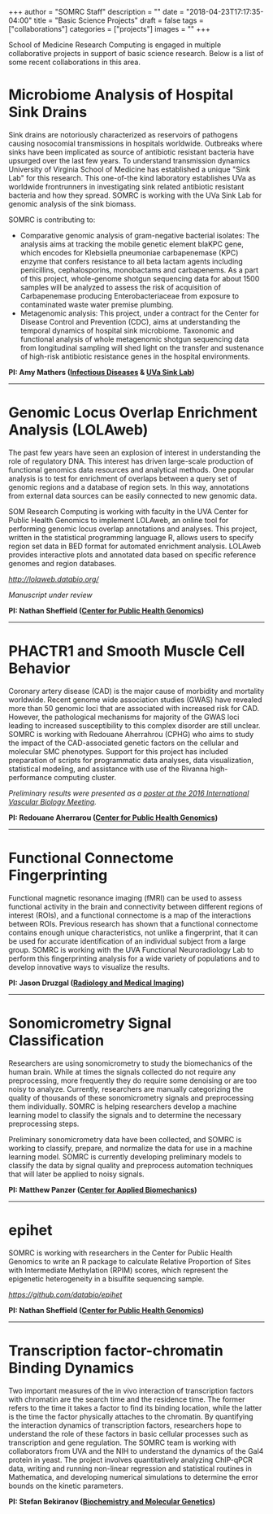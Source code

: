 +++
author = "SOMRC Staff"
description = ""
date = "2018-04-23T17:17:35-04:00"
title = "Basic Science Projects"
draft = false
tags = ["collaborations"]
categories = ["projects"]
images = ""
+++

<div class="bd-callout bd-callout-warning">
<p class=lead>School of Medicine Research Computing is engaged in multiple collaborative projects in support of basic science research. Below is a list of some recent collaborations in this area.</p>
</div>



# Microbiome Analysis of Hospital Sink Drains

Sink drains are notoriously characterized as reservoirs of pathogens causing nosocomial transmissions in hospitals worldwide. Outbreaks where sinks have been implicated as source of antibiotic resistant bacteria have upsurged over the last few years. To understand transmission dynamics University of Virginia School of Medicine has established a unique "Sink Lab" for this research. This one-of-the kind laboratory establishes UVa as worldwide frontrunners in investigating sink related antibiotic resistant bacteria and how they spread. SOMRC is working with the UVa Sink Lab for genomic analysis of the sink biomass. 

SOMRC is contributing to:

- Comparative genomic analysis of gram-negative bacterial isolates:
    The analysis aims at tracking the mobile genetic element blaKPC gene, which encodes for Klebsiella pneumoniae carbapenemase (KPC) enzyme that confers resistance to all beta lactam agents including penicillins, cephalosporins, monobactams and carbapenems. As a part of this project, whole-genome shotgun sequencing data for about 1500 samples will be analyzed to assess the risk of acquisition of Carbapenemase producing Enterobacteriaceae from exposure to contaminated waste water premise plumbing.   
- Metagenomic analysis: 
    This project, under a contract for the Center for Disease Control and Prevention (CDC), aims at understanding the temporal dynamics of hospital sink microbiome. Taxonomic and functional analysis of whole metagenomic shotgun sequencing data from longitudinal sampling will shed light on the transfer and sustenance of high-risk antibiotic resistance genes in the hospital environments.

**PI: Amy Mathers ([Infectious Diseases](https://med.virginia.edu/infectious-diseases/) & [UVa Sink Lab](http://uvasinklab.org/))**

- - - 

# Genomic Locus Overlap Enrichment Analysis (LOLAweb)

The past few years have seen an explosion of interest in understanding the role of regulatory DNA. This interest has driven large-scale production of functional genomics data resources and analytical methods. One popular analysis is to test for enrichment of overlaps between a query set of genomic regions and a database of region sets. In this way, annotations from external data sources can be easily connected to new genomic data.

SOM Research Computing is working with faculty in the UVA Center for Public Health Genomics to implement LOLAweb, an online tool for performing genomic locus overlap annotations and analyses. This project, written in the statistical programming language R, allows users to specify region set data in BED format for automated enrichment analysis. LOLAweb provides interactive plots and annotated data based on specific reference genomes and region databases. 

*<http://lolaweb.databio.org/>*

*Manuscript under review*

**PI: Nathan Sheffield ([Center for Public Health Genomics](https://med.virginia.edu/cphg/))**

- - -

# PHACTR1 and Smooth Muscle Cell Behavior

Coronary artery disease (CAD) is the major cause of morbidity and mortality worldwide. Recent genome wide association studies (GWAS) have revealed more than 50 genomic loci that are associated with increased risk for CAD. However, the pathological mechanisms for majority of the GWAS loci leading to increased susceptibility to this complex disorder are still unclear. SOMRC is working with Redouane Aherrahrou (CPHG) who aims to study the impact of the CAD-associated genetic factors on the cellular and molecular SMC phenotypes. Support for this project has included preparation of scripts for programmatic data analyses, data visualization, statistical modeling, and assistance with use of the Rivanna high-performance computing cluster.

*Preliminary results were presented as a [poster at the 2016 International Vascular Biology Meeting](http://www.navbo.org/events/2-uncategorised/400-international-vascular-biology-meeting-2016).*

**PI: Redouane Aherrarou ([Center for Public Health Genomics](https://med.virginia.edu/cphg/))**

- - -

# Functional Connectome Fingerprinting

Functional magnetic resonance imaging (fMRI) can be used to assess functional activity in the brain and connectivity between different regions of interest (ROIs), and a functional connectome is a map of the interactions between ROIs. Previous research has shown that a functional connectome contains enough unique characteristics, not unlike a fingerprint, that it can be used for accurate identification of an individual subject from a large group. SOMRC is working with the UVA Functional Neuroradiology Lab to perform this fingerprinting analysis for a wide variety of populations and to develop innovative ways to visualize the results.

**PI: Jason Druzgal ([Radiology and Medical Imaging](http://druzgallab.com))**

- - - 

# Sonomicrometry Signal Classification

Researchers are using sonomicrometry to study the biomechanics of the human brain. While at times the signals collected do not require any preprocessing, more frequently they do require some denoising or are too noisy to analyze. Currently, researchers are manually categorizing the quality of thousands of these sonomicrometry signals and preprocessing them individually. SOMRC is helping researchers develop a machine learning model to classify the signals and to determine the necessary preprocessing steps.

Preliminary sonomicrometry data have been collected, and SOMRC is working to classify, prepare, and normalize the data for use in a machine learning model. SOMRC is currently developing preliminary models to classify the data by signal quality and preprocess automation techniques that will later be applied to noisy signals.

**PI: Matthew Panzer ([Center for Applied Biomechanics](http://www.centerforappliedbiomechanics.org/))**

- - -

# epihet

SOMRC is working with researchers in the Center for Public Health Genomics to write an R package to calculate Relative Proportion of Sites with Intermediate Methylation (RPIM) scores, which represent the epigenetic heterogeneity in a bisulfite sequencing sample.

*<https://github.com/databio/epihet>*

**PI: Nathan Sheffield ([Center for Public Health Genomics](https://med.virginia.edu/cphg/))**

- - -

# Transcription factor-chromatin Binding Dynamics

Two important measures of the in vivo interaction of transcription factors with chromatin are the search time and the residence time. The former refers to the time it takes a factor to find its binding location, while the latter is the time the factor physically attaches to the chromatin. By quantifying the interaction dynamics of transcription factors, researchers hope to understand the role of these factors in basic cellular processes such as transcription and gene regulation. The SOMRC team is working with collaborators from UVA and the NIH to understand the dynamics of the Gal4 protein in yeast. The project involves quantitatively analyzing ChIP-qPCR data, writing and running non-linear regression and statistical routines in Mathematica, and developing numerical simulations to determine the error bounds on the kinetic parameters. 

**PI: Stefan Bekiranov ([Biochemistry and Molecular Genetics](https://bmg.med.virginia.edu))**


